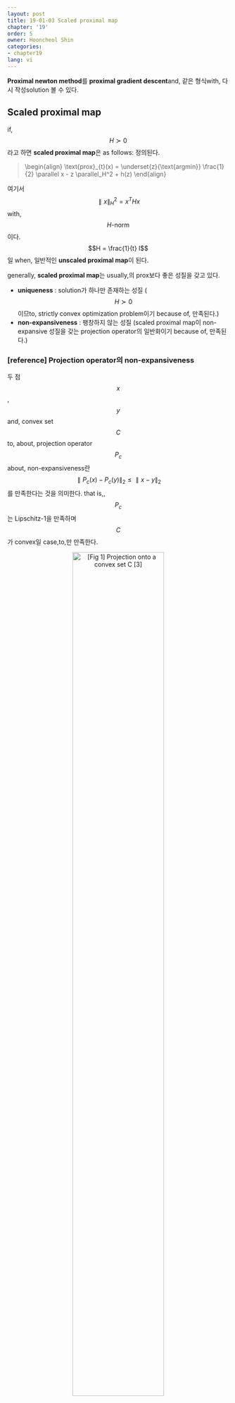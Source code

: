 ```yaml
---
layout: post
title: 19-01-03 Scaled proximal map
chapter: '19'
order: 5
owner: Hooncheol Shin
categories:
- chapter19
lang: vi
---
```


**Proximal newton method**를 **proximal gradient descent**and, 같은 형식with, 다시 작성solution 볼 수 있다.

## Scaled proximal map
if, $$H \succ 0$$라고 하면 **scaled proximal map**은 as follows: 정의된다.

> \begin{align}
\text{prox}_{t}(x) = \underset{z}{\text{argmin}}  \frac{1}{2} \parallel x - z \parallel_H^2 + h(z)
\end{align}

여기서 $$\parallel x\parallel_H^2 = x^THx$$with, $$H\text{-norm}$$이다.  $$H = \frac{1}{t} I$$일 when, 일반적인 **unscaled proximal map**이 된다.

generally, **scaled proximal map**는 usually,의 prox보다 좋은 성질을 갖고 있다.

* **uniqueness** : solution가 하나만 존재하는 성질 ($$H \succ 0$$이므to, strictly convex optimization problem이기 because of, 만족된다.)
* **non-expansiveness** :  팽창하지 않는 성질 (scaled proximal map이 non-expansive 성질을 갖는 projection operator의 일반화이기 because of, 만족된다.)

### [reference] Projection operator의 non-expansiveness
두 점 $$x$$, $$y$$and, convex set $$C$$to, about, projection operator $$P_c$$about, non-expansiveness란 $$\parallel P_c(x) - P_c(y) \parallel_2 \le \parallel x - y \parallel_2$$를 만족한다는 것을 의미한다. that is,,  $$P_c$$는 Lipschitz-1을 만족하며 $$C$$가 convex일 case,to,만 만족한다.

<figure class="image" style="align: center;">
<p align="center">
  <img src="{{ site.baseurl }}/img/chapter_img/chapter19/09.01_03_projection_operator.png" alt="[Fig 1] Projection onto a convex set C [3]" width="70%">
  <figcaption style="text-align: center;">[Fig 1] Projection onto a convex set C [3]</figcaption>
</p>
</figure>

## Proximal newton update
**Scaled proximal map**을 using,서 Proximal newton update를 다시 expressing,보면 as follows:.

> $$
> \begin{align}
> z^{+} & = \underset{z}{\text{argmin}} \nabla g(x)^T (z - x)^T v + \frac{1}{2} (z - x)^T H (z - x) + h(z) \\\\
> & =\underset{z}{\text{argmin}} \ \frac{1}{2} \parallel x - H^{-1} \nabla g(x) - z \parallel_H^2 + h(z)
> \end{align}
> $$

다르게 표현하면 as follows:.

> $$
> \begin{align}
> z^{(k)} & = \text{prox}_{H^{(k-1)}} ( x^{(k-1)} - (H^{(k-1)})^{-1} \nabla g (x^{(k-1)}) ) \\\\
> x^{(k)} & =x^{(k-1)} + t_k (z^{(k)} - x^{(k-1)} )
> \end{align}
> $$

직관적with, $$g$$about,서 newton step을 수행하고, $$H^{(k-1)}$$about, scaled prox operator를 applying,서 그 directionwith, 이동한다는 것을 의미한다.

이from, 다음and, 같은 사항을 알 수 있다.

* $$h(z) = 0$$일when, proximal operator는 identity function가 되여 일반적인 Newton update가 된다.
* $$H^{(k+1)}$$를 $$\frac{1}{r_k} I$$to, 대체하고 $$t_k = 1$$to, 두면 step size $$r_k$$about, proximal gradient update를 구할 수 있다.
* Prox의 어려움은 $$h$$뿐만 아니라 $$g$$의 hessian의 구조according to, 달라진다. for example, $$H$$가 diagonal이거나 banded이면 dense한 $$H$$일 case,to, 비solution problem가 매우 쉬워진다.

therefore,,  proximal Newton method는 proximal gradient descentand, Newton's method를 둘 다 일반화한 것임을 알 수 있다.
